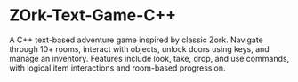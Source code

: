 # ZOrk-Text-Game-C++
A C++ text-based adventure game inspired by classic Zork. Navigate through 10+ rooms, interact with objects, unlock doors using keys, and manage an inventory. Features include look, take, drop, and use commands, with logical item interactions and room-based progression.

